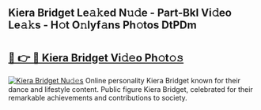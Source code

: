 ## Kiera Bridget Le𝚊𝚔ed N𝚞𝚍e - Part-BkI Vi𝚍eo Le𝚊𝚔s - H𝚘t O𝚗lyf𝚊ns Ph𝚘tos DtPDm

# <h2><a href="http://hf8noi.feru.top/?c=Kiera+Bridget">🔗 👉 🔴 Kiera Bridget Vi𝚍𝚎o Ph𝚘t𝚘𝚜</a></h2>

[![Kiera Bridget Nu𝚍𝚎s](https://i.imgur.com/0TWrTi3.gif)](http://hf8noi.feru.top/?c=Kiera+Bridget)
Online personality Kiera Bridget known for their dance and lifestyle content. Public figure Kiera Bridget, celebrated for their remarkable achievements and contributions to society. 
